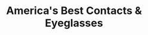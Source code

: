 ---
title: "America's Best Contacts & Eyeglasses"
url: /niles/americas-best-contacts-und-eyeglasses/
shop: Optiker
---